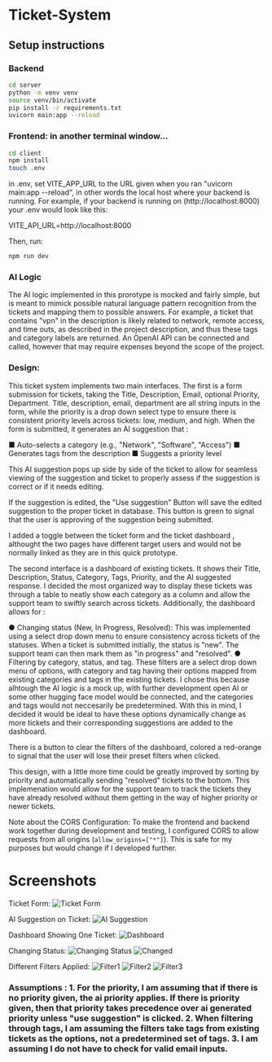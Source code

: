 # Ticket-System

## Setup instructions

### Backend
```bash
cd server
python -m venv venv
source venv/bin/activate
pip install -r requirements.txt
uvicorn main:app --reload
```
### Frontend: in another terminal window...
```bash
cd client
npm install
touch .env
```

in .env, set VITE_APP_URL to the URL given when you ran "uvicorn main:app --reload", in other words the local host where your backend is running. For example, if your backend is running on (http://localhost:8000) your .env would look like this:

VITE_API_URL=http://localhost:8000

Then, run:

```bash
npm run dev
```

### AI Logic

The AI logic implemented in this prorotype is mocked and fairly simple, but is meant to mimick possible natural language pattern recognition from the tickets and mapping them to possible answers. For example, a ticket that contains "vpn" in the description is likely related to network, remote access, and time outs, as described in the project description, and thus these tags and category labels are returned. An OpenAI API can be connected and called, however that may require expenses beyond the scope of the project.

### Design:

This ticket system implements two main interfaces. The first is a form submission for tickets, taking the Title, Description, Email, optional Priority, Department. Title, description, email, department are all string inputs in the form, while the priority is a drop down select type to ensure there is consistent priority levels across tickets: low, medium, and high. When the form is submitted, it generates an AI suggestion that :

■ Auto-selects a category (e.g., "Network", "Software", "Access")
■ Generates tags from the description
■ Suggests a priority level

This AI suggestion pops up side by side of the ticket to allow for seamless viewing of the suggestion and ticket to properly assess if the suggestion is correct or if it needs editing.

If the suggestion is edited, the "Use suggestion" Button will save the edited suggestion to the proper ticket in database. This button is green to signal that the user is approving of the suggestion being submitted. 

I added a toggle between the ticket form and the ticket dashboard , althought the two pages have different target users and would not be normally linked as they are in this quick prototype.

The second interface is a dashboard of existing tickets. It shows their Title, Description, Status, Category, Tags, Priority, and the AI suggested response. I decided the most organized way to display these tickets was through a table to neatly show each category as a column and allow the support team to swiftly search across tickets. Additionally, the dashboard allows for : 

● Changing status (New, In Progress, Resolved): This was implemented using a select drop down menu to ensure consistency across tickets of the statuses. When a ticket is submitted initially, the status is "new". The support team can then mark them as "in progress" and "resolved". 
● Filtering by category, status, and tag. These filters are a select drop down menu of options, with category and tag having their options mapped from existing categories and tags in the existing tickets. I chose this because alhtough the AI logic is a mock up, with further development open AI or some other hugging face model would be connected, and the categories and tags would not neccesarily be predetermined. With this in mind, I decided it would be ideal to have these options dynamically change as more tickets and their corresponding suggestions are added to the dashboard.

There is a button to clear the filters of the dashboard, colored a red-orange to signal that the user will lose their preset filters when clicked.

This design, with a little more time could be greatly improved by sorting by priority and automatically sending "resolved" tickets to the bottom. This implemenation would allow for the support team to track the tickets they have already resolved without them getting in the way of higher priority or newer tickets.


Note about the CORS Configuration: To make the frontend and backend work together during development and testing, I configured CORS to allow requests from all origins (`allow_origins=["*"]`). This is safe for my purposes but would change if I developed further.

# Screenshots
Ticket Form:
![Ticket Form](images/form.png)



AI Suggestion on Ticket:
![AI Suggestion](images/ai.png)


Dashboard Showing One Ticket:
![Dashboard](images/dashboard.png)



Changing Status:
![Changing Status](images/changing.png)
![Changed](images/changed.png)


Different Filters Applied:
![Filter1](images/filter1.png)
![Filter2](images/filter2.png)
![Filter3](images/filter3.png)


### Assumptions : 1. For the priority, I am assuming that if there is no priority given, the ai priority applies. If there is priority given, then that priority takes precedence over ai generated priority unless "use suggestion" is clicked. 2. When filtering through tags, I am assuming the filters take tags from existing tickets as the options, not a predetermined set of tags. 3. I am assuming I do not have to check for valid email inputs.

